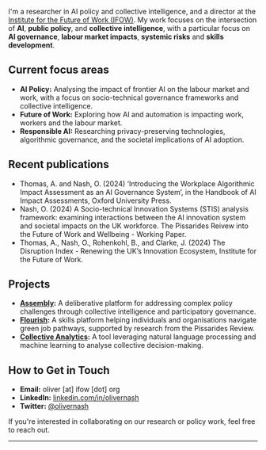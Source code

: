 
I'm a researcher in AI policy and collective intelligence, and a director at the [Institute for the Future of Work (IFOW)](https://www.ifow.org). My work focuses on the intersection of **AI**, **public policy**, and **collective intelligence**, with a particular focus on **AI governance**, **labour market impacts**, **systemic risks** and **skills development**.

## Current focus areas
- **AI Policy:** Analysing the impact of frontier AI on the labour market and work, with a focus on socio-technical governance frameworks and collective intelligence.
- **Future of Work:** Exploring how AI and automation is impacting work, workers and the labour market.
- **Responsible AI:** Researching privacy-preserving technologies, algorithmic governance, and the societal implications of AI adoption.

## Recent publications
- Thomas, A. and Nash, O. (2024) ‘Introducing the Workplace Algorithmic Impact Assessment as an AI Governance System’, in the Handbook of AI Impact Assessments, Oxford University Press.
- Nash, O. (2024) A Socio-technical Innovation Systems (STIS) analysis framework: examining interactions between the AI innovation system and societal impacts on the UK workforce. The Pissarides Reivew into the Future of Work and Wellbeing - Working Paper. 
- Thomas, A., Nash, O., Rohenkohl, B., and Clarke, J. (2024) The Disruption Index - Renewing the UK’s Innovation Ecosystem, Institute for the Future of Work.

## Projects
- **[Assembly](https://github.com/olivernash/assembly):** A deliberative platform for addressing complex policy challenges through collective intelligence and participatory governance.
- **[Flourish](https://ifow.org):** A skills platform helping individuals and organisations navigate green job pathways, supported by research from the Pissarides Review.
- **[Collective Analytics](https://github.com/olivernash/collective-analytics):** A tool leveraging natural language processing and machine learning to analyse collective decision-making.

## How to Get in Touch
- **Email:** oliver [at] ifow [dot] org
- **LinkedIn:** [linkedin.com/in/olivernash](https://linkedin.com/in/olivernash)
- **Twitter:** [@olivernash](https://twitter.com/olivernash)

If you're interested in collaborating on our research or policy work, feel free to reach out.

---
